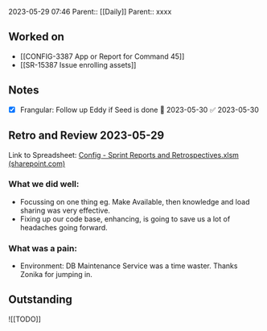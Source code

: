 2023-05-29 07:46
Parent:: [[Daily]] 
Parent:: xxxx





## Worked on

- [[CONFIG-3387 App or Report for Command 45]]
- [[SR-15387 Issue enrolling assets]]

## Notes

- [x] Frangular: Follow up Eddy if Seed is done 📅 2023-05-30 ✅ 2023-05-30


## Retro and Review 2023-05-29

Link to Spreadsheet: [Config - Sprint Reports and Retrospectives.xlsm (sharepoint.com)](https://mixtelematics.sharepoint.com/:x:/r/sites/ConfigDevelopment/_layouts/15/doc2.aspx?sourcedoc=%7BD83BF913-9C21-4BA9-BFB5-20202BE1C1B1%7D&file=DI%20Config%20-%20Sprint%20Reports%20and%20Retrospectives.xlsm&action=default&mobileredirect=true&isSPOFile=1&clickparams=eyJBcHBOYW1lIjoiVGVhbXMtRGVza3RvcCIsIkFwcFZlcnNpb24iOiIyNy8yMjA3MzEwMTAwNSIsIkhhc0ZlZGVyYXRlZFVzZXIiOmZhbHNlfQ%3D%3D&cid=24bc64bb-f4ad-445c-98f4-1a703e0901e8)

### What we did well:
- Focussing on one thing eg. Make Available, then knowledge and load sharing was very effective.
- Fixing up our code base, enhancing, is going to save us a lot of headaches going forward.

### What was a pain:
- Environment: DB Maintenance Service was a time waster. Thanks Zonika for jumping in.

## Outstanding




![[TODO]]



